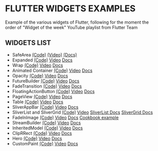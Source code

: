 # FLUTTER WIDGETS EXAMPLES

Example of the various widgets of Flutter, following for the moment the order of "Widget of the week" YouTube playlist from Flutter Team

## WIDGETS LIST

*  SafeArea [(Code)](https://github.com/plusema86/flutter_widgets_examples/blob/master/lib/safearea_widget/safearea_page.dart) [(Video)](https://youtu.be/lkF0TQJO0bA) [(Docs)](https://api.flutter.dev/flutter/widgets/SafeArea-class.html)
*  Expanded [(Code)](https://github.com/plusema86/flutter_widgets_examples/blob/master/lib/expanded_widget/expanded_page.dart) [Video](https://youtu.be/_rnZaagadyo) [Docs](https://api.flutter.dev/flutter/widgets/Expanded-class.html)
*  Wrap [(Code)](https://github.com/plusema86/flutter_widgets_examples/blob/master/lib/wrap_widget/wrap_page.dart) [Video](https://youtu.be/z5iw2SeFx2M) [Docs](https://api.flutter.dev/flutter/widgets/Wrap-class.html)
*  Animated Container [(Code)](https://github.com/plusema86/flutter_widgets_examples/blob/master/lib/animated_container_widget/animated_container_page.dart) [Video](https://youtu.be/yI-8QHpGIP4) [Docs](https://api.flutter.dev/flutter/widgets/AnimatedContainer-class.html)
*  Opacity [(Code)](https://github.com/plusema86/flutter_widgets_examples/blob/master/lib/opacity_widget/opacity_page.dart) [Video](https://youtu.be/9hltevOHQBw) [Docs](https://api.flutter.dev/flutter/widgets/Opacity-class.html)
*  FutureBuilder [(Code)](https://github.com/plusema86/flutter_widgets_examples/blob/master/lib/future_builder_widget/future_builder_page.dart) [Video](https://youtu.be/ek8ZPdWj4Qo) [Docs](https://api.flutter.dev/flutter/widgets/FutureBuilder-class.html)
*  FadeTransition [(Code)](https://github.com/plusema86/flutter_widgets_examples/blob/master/lib/fade_transition_widget/fade_transition_page.dart) [Video](https://youtu.be/rLwWVbv3xDQ) [Docs](https://api.flutter.dev/flutter/widgets/FadeTransition-class.html)
*  FloatingActionButton [(Code)](https://github.com/plusema86/flutter_widgets_examples/blob/master/lib/floating_action_button_widget/floating_action_button_page.dart) [Video](https://youtu.be/2uaoEDOgk_I) [Docs](https://api.flutter.dev/flutter/material/FloatingActionButton-class.html)
*  PageView [(Code)](https://github.com/plusema86/flutter_widgets_examples/blob/master/lib/page_view_widget/page_view_page.dart) [Video](https://youtu.be/J1gE9xvph-A) [Docs](https://api.flutter.dev/flutter/widgets/PageView-class.html)
*  Table [(Code)](https://github.com/plusema86/flutter_widgets_examples/blob/master/lib/table_widget/table_page.dart) [Video](https://youtu.be/_lbE0wsVZSw) [Docs](https://api.flutter.dev/flutter/widgets/Table-class.html)
*  SliverAppBar [(Code)](https://github.com/plusema86/flutter_widgets_examples/blob/master/lib/sliver_app_bar_widget/sliver_app_bar_page.dart) [Video](https://youtu.be/R9C5KMJKluE) [Docs](https://api.flutter.dev/flutter/material/SliverAppBar-class.html)
*  SliverList and SliverGrid [(Code)](https://github.com/plusema86/flutter_widgets_examples/blob/master/lib/sliver_list_sliver_grid_widget/sliver_list_sliver_grid_page.dart) [Video](https://youtu.be/ORiTTaVY6mM) [SliverList Docs](https://api.flutter.dev/flutter/widgets/SliverList-class.html) [SliverGrid Docs](https://api.flutter.dev/flutter/widgets/SliverGrid-class.html)
*  FadeInImage [(Code)](https://github.com/plusema86/flutter_widgets_examples/blob/master/lib/fade_in_image_widget/fade_in_image_widget.dart) [Video](https://youtu.be/pK738Pg9cxc) [Docs](https://api.flutter.dev/flutter/widgets/FadeInImage-class.html) [Cookbook example](https://flutter.dev/docs/cookbook/images/fading-in-images)
*  StreamBuilder [(Code)](https://github.com/plusema86/flutter_widgets_examples/blob/master/lib/stream_builder_widget/stream_builder_widget.dart) [Video](https://youtu.be/MkKEWHfy99Y) [Docs](https://api.flutter.dev/flutter/widgets/StreamBuilder-class.html)
*  InheritedModel [(Code)](https://github.com/plusema86/flutter_widgets_examples/blob/master/lib/inherited_widget/inherited_model_page.dart) [Video](https://youtu.be/ml5uefGgkaA) [Docs](https://api.flutter.dev/flutter/widgets/InheritedModel-class.html)
*  ClipRRect [(Code)](https://github.com/plusema86/flutter_widgets_examples/blob/master/lib/clip_rect_widget/clip_r_rect_page.dart) [Video](https://youtu.be/eI43jkQkrvs) [Docs](https://api.flutter.dev/flutter/widgets/ClipRRect-class.html)
*  Hero [(Code)](https://github.com/plusema86/flutter_widgets_examples/blob/master/lib/hero_widget/hero_page.dart) [Video](https://youtu.be/Be9UH1kXFDw) [Docs](https://api.flutter.dev/flutter/widgets/Hero-class.html)
*  CustomPaint [(Code)](https://github.com/plusema86/flutter_widgets_examples/blob/master/lib/custom_paint_widget/custom_paint_page.dart) [Video](https://youtu.be/kp14Y4uHpHs) [Docs](https://api.flutter.dev/flutter/widgets/CustomPaint-class.html)